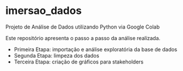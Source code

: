 # imersao_dados
Projeto de Análise de Dados utilizando Python via Google Colab

Este repositório apresenta o passo a passo da análise realizada.

 - Primeira Etapa: importação e análise exploratória da base de dados
 - Segunda Etapa: limpeza dos dados
 - Terceira Etapa: criação de gráficos para stakeholders
